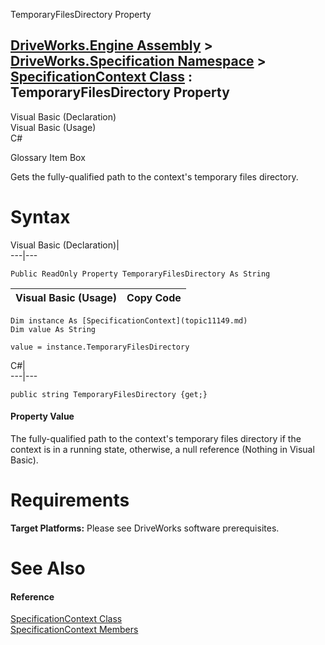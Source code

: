 TemporaryFilesDirectory Property   
  
[DriveWorks.Engine Assembly](topic2156.md) > [DriveWorks.Specification Namespace](topic10764.md) > [SpecificationContext Class](topic11149.md) : TemporaryFilesDirectory Property  
---  
  
Visual Basic (Declaration)    
Visual Basic (Usage)    
C# 

Glossary Item Box

Gets the fully-qualified path to the context's temporary files directory. 

# Syntax

Visual Basic (Declaration)|   
---|---  
      
    
    Public ReadOnly Property TemporaryFilesDirectory As String  
  
Visual Basic (Usage)| Copy Code  
---|---  
      
    
    Dim instance As [SpecificationContext](topic11149.md)
    Dim value As String
     
    value = instance.TemporaryFilesDirectory  
  
C#|   
---|---  
      
    
    public string TemporaryFilesDirectory {get;}  
  
#### Property Value

The fully-qualified path to the context's temporary files directory if the context is in a running state, otherwise, a null reference (Nothing in Visual Basic).

# Requirements

**Target Platforms:** Please see DriveWorks software prerequisites.

# See Also

#### Reference

[SpecificationContext Class](topic11149.md)   
[SpecificationContext Members](topic11150.md)


